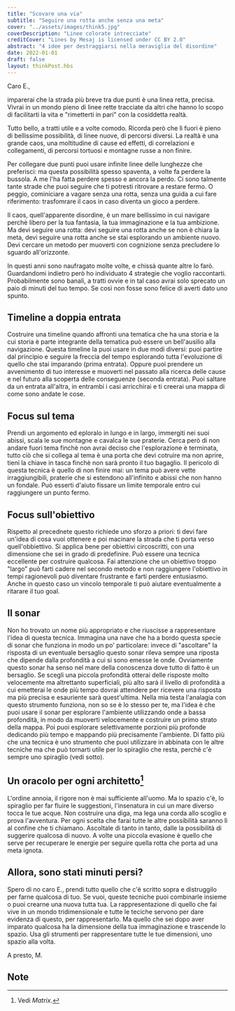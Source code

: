 ```yaml
---
title: "Scovare una via"
subtitle: "Seguire una rotta anche senza una meta"
cover: "../assets/images/think5.jpg"
coverDescription: "Linee colorate intrecciate"
creditCover: "Lines by Mesaj is licensed under CC BY 2.0"
abstract: "4 idee per destraggiarsi nella meraviglia del disordine"
date: 2022-01-01
draft: false
layout: thinkPost.hbs
---
```

Caro E.,

imparerai che la strada più breve tra due punti è una linea retta, precisa.
Vivrai in un mondo pieno di linee rette tracciate da altri che hanno lo scopo di facilitarti la vita e "rimetterti in pari" con la cosiddetta realtà.

Tutto bello, a tratti utile e a volte comodo. Ricorda però che lì fuori è pieno di bellissime possibilità, di linee nuove, di percorsi diversi.
La realtà è una grande caos, una moltitudine di cause ed effetti, di correlazioni e collegamenti, di percorsi tortuosi e montagne russe a non finire.

Per collegare due punti puoi usare infinite linee delle lunghezze che preferisci: ma questa possibilità spesso spaventa, a volte fa perdere la bussola. A me l'ha fatta perdere spesso e ancora la perdo. Ci sono talmente tante strade che puoi seguire che ti potresti ritrovare a restare fermo. O peggio, cominiciare a vagare senza una rotta, senza una guida a cui fare riferimento: trasfomrare il caos in caso diventa un gioco a perdere.

Il caos, quell'apparente disordine, è un mare bellissimo in cui navigare perchè libero per la tua fantasia, la tua immaginazione e la tua ambizione. Ma devi seguire una rotta: devi seguire una rotta anche se non è chiara la meta, devi seguire una rotta anche se stai esplorando un ambiente nuovo. Devi cercare un metodo per muoverti con cognizione senza precludere lo sguardo all'orizzonte.

In questi anni sono naufragato molte volte, e chissà quante altre lo farò. Guardandomi indietro però ho individuato 4 strategie che voglio raccontarti. Probabilmente sono banali, a tratti ovvie e in tal caso avrai solo sprecato un paio di minuti del tuo tempo. Se così non fosse sono felice di averti dato uno spunto.

## Timeline a doppia entrata
Costruire una timeline quando affronti una tematica che ha una storia e la cui storia è parte integrante della tematica può essere un bell'ausilio alla navigazione. Questa timeline la puoi usare in due modi diversi: puoi partire dal principio e seguire la freccia del tempo esplorando tutta l'evoluzione di quello che stai imparando (prima entrata). Oppure puoi prendere un avvenimento di tuo interesse e muoverti nel passato alla ricerca delle cause e nel futuro alla scoperta delle conseguenze (seconda entrata).
Puoi saltare da un entrata all'altra, in entrambi i casi arricchirai e ti creerai una mappa di come sono andate le cose.

## Focus sul tema
Prendi un argomento ed eploralo in lungo e in largo, immergiti nei suoi abissi, scala le sue montagne e cavalca le sue praterie. Cerca però di non andare fuori tema finchè non avrai deciso che l'esplorazione è terminata, tutto ciò che si collega al tema è una porta che devi cotruire ma non aprire, tieni la chiave in tasca finchè non sarà pronto il tuo bagaglio. Il pericolo di questa tecnica è quello di non finire mai: un tema può avere vette irraggiungibili, praterie che si estendono all'infinito e abissi che non hanno un fondale. Può esserti d'aiuto fissare un limite temporale entro cui raggiungere un punto fermo.

## Focus sull'obiettivo
Rispetto al precednete questo richiede uno sforzo a priori: ti devi fare un'idea di cosa vuoi ottenere e poi macinare la strada che ti porta verso quell'obbiettivo. Si applica bene per obiettivi circoscritti, con una dimensione che sei in grado di predefinire. Può essere una tecnica eccellente per costruire qualcosa. Fai attenzione che un obiettivo troppo "largo" può farti cadere nel secondo metodo e non raggiungere l'obiettivo in tempi ragionevoli può diventare frustrante e farti perdere entusiasmo. Anche in questo caso un vincolo temporale ti può aiutare eventualmente a ritarare il tuo goal.

## Il sonar
Non ho trovato un nome più appropriato e che riuscisse a rappresentare l'idea di questa tecnica. Immagina una nave che ha a bordo questa specie di sonar che funziona in modo un po' particolare: invece di "ascoltare" la risposta di un eventuale bersaglio questo sonar rileva sempre una riposta che dipende dalla profondità a cui si sono emesse le onde.
Ovviamente questo sonar ha senso nel mare della conoscenza dove tutto di fatto è un bersaglio. Se scegli una piccola profondità otterai delle risposte molto velocemente ma altrettanto superficiali, più alto sarà il livello di profondità a cui emetterai le onde più tempo dovrai attendere per ricevere una risposta ma più precisa e esauriente sarà quest'ultima. Nella mia testa l'analagia con questo strumento funziona, non so se è lo stesso per te, ma l'idea è che puoi usare il sonar per esplorare l'ambiente utilizzando onde a bassa profondità, in modo da muoverti velocemente e costruire un primo strato della mappa. Poi puoi esplorare selettivamente porzioni più profonde dedicando più tempo e mappando più precisamente l'ambiente.
Di fatto più che una tecnica è uno strumento che puoi utilizzare in abbinata con le altre tecniche ma che può tornarti utile per lo spiraglio che resta, perchè c'è sempre uno spiraglio (vedi sotto).

## Un oracolo per ogni architetto[^1]
L'ordine annoia, il rigore non è mai sufficiente all'uomo. Ma lo spazio c'è, lo spiraglio per far fluire le suggestioni, l'insenatura in cui un mare diverso tocca le tue acque. Non costruire una diga, ma lega una corda allo scoglio e prova l'avventura. Per ogni scelta che farai tutte le altre possibilità saranno lì al confine che ti chiamano. Ascoltale di tanto in tanto, dalle la possibilità di suggerire qualcosa di nuovo. A volte una piccola evasione è quello che serve per recuperare le energie per seguire quella rotta che porta ad una meta ignota.

## Allora, sono stati minuti persi?
Spero di no caro E., prendi tutto quello che c'è scritto sopra e distruggilo per farne qualcosa di tuo. Se vuoi, queste tecniche puoi combinarle insieme o puoi crearne una nuova tutta tua. La rappresentazione di quello che fai vive in un mondo tridimensionale e tutte le teciche servono per dare evidenza di questo, per rappresentarlo. Ma quello che sei dopo aver imparato qualcosa ha la dimensione della tua immaginazione e trascende lo spazio. Usa gli strumenti per rappresentare tutte le tue dimensioni, uno spazio alla volta.

A presto,
M.

## Note
[^1]: Vedi *Matrix*.